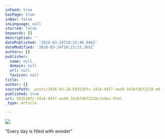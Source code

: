 ```yaml
---
inFeed: true
hasPage: true
inNav: false
inLanguage: null
starred: false
keywords: []
description: ''
datePublished: '2016-03-24T18:23:46.046Z'
dateModified: '2016-03-24T18:23:23.365Z'
authors: []
publisher:
  name: null
  domain: null
  url: null
  favicon: null
title: ''
author: []
sourcePath: _posts/2016-03-24-583510fc-1416-49f7-ae49-3416fdb72219.md
published: true
url: 583510fc-1416-49f7-ae49-3416fdb72219/index.html
_type: Article

---
```

![](https://the-grid-user-content.s3-us-west-2.amazonaws.com/b516595c-8f2e-4373-b1df-d429a8574338.jpg)

"Every day is filled with wonder"